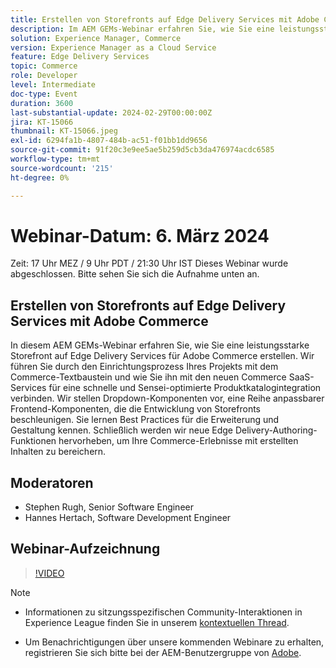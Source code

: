 ```yaml
---
title: Erstellen von Storefronts auf Edge Delivery Services mit Adobe Commerce
description: Im AEM GEMs-Webinar erfahren Sie, wie Sie eine leistungsstarke Storefront für Edge Delivery Services für Adobe Commerce erstellen, die die Projekteinrichtung, die Commerce SaaS-Integration, anpassbare Frontend-Komponenten und neue Authoring-Funktionen zur Verbesserung von Commerce-Erlebnissen umfasst.
solution: Experience Manager, Commerce
version: Experience Manager as a Cloud Service
feature: Edge Delivery Services
topic: Commerce
role: Developer
level: Intermediate
doc-type: Event
duration: 3600
last-substantial-update: 2024-02-29T00:00:00Z
jira: KT-15066
thumbnail: KT-15066.jpeg
exl-id: 6294fa1b-4807-484b-ac51-f01bb1dd9656
source-git-commit: 91f20c3e9ee5ae5b259d5cb3da476974acdc6585
workflow-type: tm+mt
source-wordcount: '215'
ht-degree: 0%

---
```


# Webinar-Datum: 6. März 2024

Zeit: 17 Uhr MEZ / 9 Uhr PDT / 21:30 Uhr IST
Dieses Webinar wurde abgeschlossen. Bitte sehen Sie sich die Aufnahme unten an.

## Erstellen von Storefronts auf Edge Delivery Services mit Adobe Commerce

In diesem AEM GEMs-Webinar erfahren Sie, wie Sie eine leistungsstarke Storefront auf Edge Delivery Services für Adobe Commerce erstellen. Wir führen Sie durch den Einrichtungsprozess Ihres Projekts mit dem Commerce-Textbaustein und wie Sie ihn mit den neuen Commerce SaaS-Services für eine schnelle und Sensei-optimierte Produktkatalogintegration verbinden. Wir stellen Dropdown-Komponenten vor, eine Reihe anpassbarer Frontend-Komponenten, die die Entwicklung von Storefronts beschleunigen. Sie lernen Best Practices für die Erweiterung und Gestaltung kennen. Schließlich werden wir neue Edge Delivery-Authoring-Funktionen hervorheben, um Ihre Commerce-Erlebnisse mit erstellten Inhalten zu bereichern.

## Moderatoren

* Stephen Rugh, Senior Software Engineer
* Hannes Hertach, Software Development Engineer

## Webinar-Aufzeichnung

>[!VIDEO](https://video.tv.adobe.com/v/3427729)

>[!NOTE]
> 
>* Informationen zu sitzungsspezifischen Community-Interaktionen in Experience League finden Sie in unserem [kontextuellen Thread](https://adobe.ly/48m4dEm).
>
>* Um Benachrichtigungen über unsere kommenden Webinare zu erhalten, registrieren Sie sich bitte bei der AEM-Benutzergruppe von [Adobe](https://aem-augs.adobe.com/).
